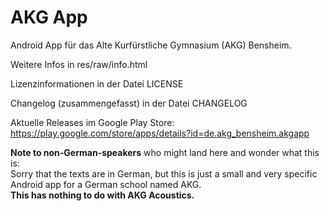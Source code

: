 AKG App
=======

Android App für das Alte Kurfürstliche Gymnasium (AKG) Bensheim.

Weitere Infos in res/raw/info.html

Lizenzinformationen in der Datei LICENSE

Changelog (zusammengefasst) in der Datei CHANGELOG

Aktuelle Releases im Google Play Store:
https://play.google.com/store/apps/details?id=de.akg_bensheim.akgapp

**Note to non-German-speakers** who might land here and wonder what this is:  
Sorry that the texts are in German, but this is just a small and very specific Android app for a German school named AKG.  
**This has nothing to do with AKG Acoustics.**